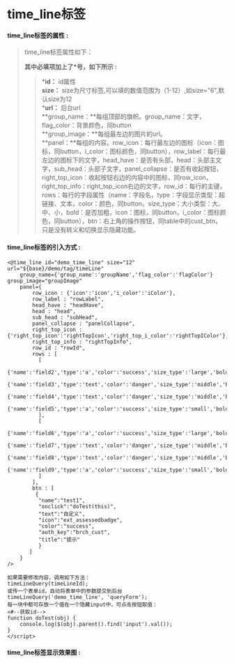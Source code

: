 # time\_line标签

#### time\_line**标签的属性 :**

> time\_line标签属性如下：
>
> **其中必填项加上了\*号，如下所示 :**
>
> > \***id：** id属性  
> > **size：** size为尺寸标签,可以填的数值范围为（1-12）,如size="6",默认size为12  
> > \***url：** 后台url  
> > **group\_name：**每组顶部的旗帜。group\_name：文字，flag\_color：背景颜色，同button  
> > **group\_image：**每组最左边的图片的url。  
> > **panel：**每组的内容。row\_icon：每行最左边的图标（icon：图标，同button，i\_color：图标颜色，同button），row\_label：每行最左边的图标下的文字，head\_have：是否有头部，head：头部主文字，sub\_head：头部子文字，panel_collapse：是否有收起按钮，right\_top\_icon：收起按钮右边的内容中的图标，同row\_icon，right\_top\_info：right\_top\_icon右边的文字，row\_id：每行的主键，rows：每行的字段属性（name：字段名，type：字段显示类型：超链接、文本，color：颜色，同button，size\_type：大小类型：大、中、小，bold：是否加粗，icon：图标，同button，i\_color：图标颜色，同button），btn：右上角的操作按钮，同table中的cust\_btn，只是没有转义和切换显示隐藏功能。

#### time\_line标签的引入方式 :

```
<@time_line id="demo_time_line" size="12" url="${base}/demo/tag/timeLine"
    group_name={'group_name':'groupName','flag_color':'flagColor'} group_image="groupImage"
    panel={
        row_icon : {'icon':'icon','i_color':'iColor'},
        row_label : "rowLabel",
        head_have : "headHave",
        head : "head",
        sub_head : "subHead",
        panel_collapse : "panelCollapse",
        right_top_icon : {'right_top_icon':'rightTopIcon','right_top_i_color':'rightTopIColor'},
        right_top_info : "rightTopInfo",
        row_id : "rowId",
        rows : [
          [
            {'name':'field2','type':'a','color':'success','size_type':'large','bold':'true'},
            {'name':'field3','type':'text','color':'danger','size_type':'middle','bold':'true'},
            {'name':'field4','type':'text','color':'danger','size_type':'middle','bold':'true'},
            {'name':'field5','type':'a','color':'success','size_type':'small','bold':'true'}
          ],
          [
            {'name':'field6','type':'a','color':'success','size_type':'large','bold':'true','icon':'saved','i_color':'info'},
            {'name':'field7','type':'text','color':'danger','size_type':'middle','bold':'true','icon':'saved','i_color':'success'},
            {'name':'field8','type':'text','color':'danger','size_type':'middle','bold':'true','icon':'saved','i_color':'warn'},
            {'name':'field9','type':'a','color':'success','size_type':'small','bold':'true','icon':'saved','i_color':'danger'}
          ]
        ],
        btn : [
         {
          "name":"test1",
          "onclick":"doTest(this)",
          "text":"自定义",
          "icon":"ext_assessedbadge",
          "color":"success",
          "auth_key":"brch_cust",
          "title":"提示"
          }
       ]
    } 
/>
```

```
如果需要修改内容，调用如下方法：
timeLineQuery(timeLineId);
或传一个表单id，自动将表单中的参数提交到后台
timeLineQuery('demo_time_line', 'queryForm');
每一块中都可存放一个值在一个隐藏input中，可点击按钮取值：
<#--获取id-->
function doTest(obj) {
    console.log($(obj).parent().find('input').val());
}
</script>
```

#### time\_line标签显示效果图 :



